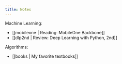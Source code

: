 ```yaml
---
title: Notes
---
```


Machine Learning:

- [[mobileone | Reading: MobileOne Backbone]]
- [[dlp2nd | Review: Deep Learning with Python, 2nd]]

Algorithms:
- [[books | My favorite textbooks]]
